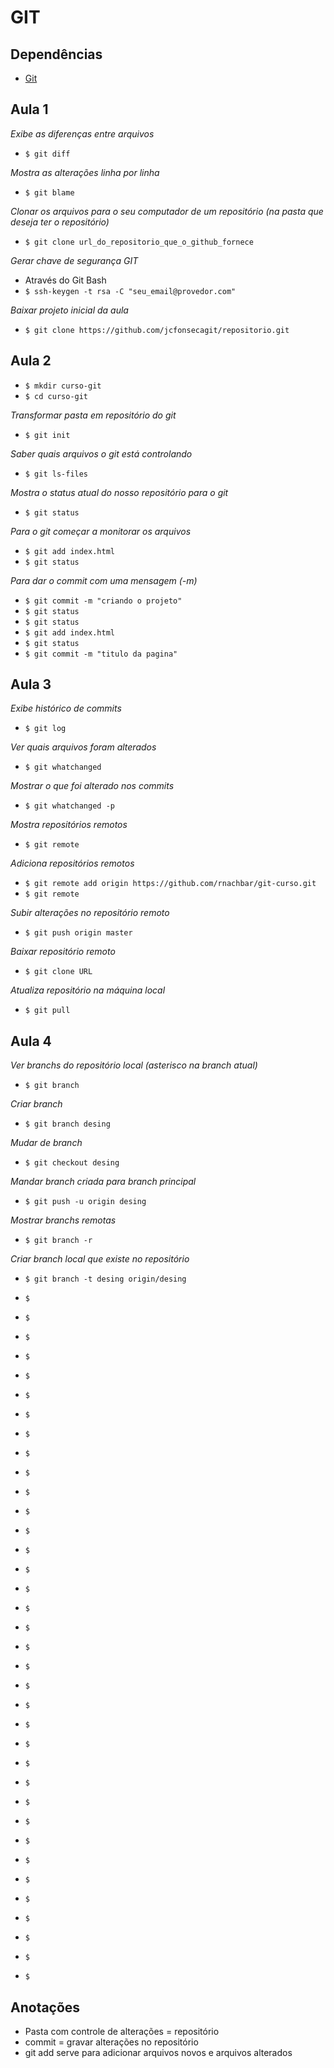 # GIT

## Dependências
* [Git](https://git-for-windows.github.io/)

## Aula 1

*Exibe as diferenças entre arquivos*
* `$ git diff`

*Mostra as alterações linha por linha*
* `$ git blame`

*Clonar os arquivos para o seu computador de um repositório (na pasta que deseja ter o repositório)*
* `$ git clone url_do_repositorio_que_o_github_fornece`

*Gerar chave de segurança GIT*

* Através do Git Bash
* `$ ssh-keygen -t rsa -C "seu_email@provedor.com"`

*Baixar projeto inicial da aula*
* `$ git clone https://github.com/jcfonsecagit/repositorio.git`

## Aula 2

* `$ mkdir curso-git`
* `$ cd curso-git`

*Transformar pasta em repositório do git*
* `$ git init`

*Saber quais arquivos o git está controlando*
* `$ git ls-files`

*Mostra o status atual do nosso repositório para o git*
* `$ git status`

*Para o git começar a monitorar os arquivos*
* `$ git add index.html`
* `$ git status`

*Para dar o commit com uma mensagem (-m)*
* `$ git commit -m "criando o projeto"`
* `$ git status`
* `$ git status`
* `$ git add index.html`
* `$ git status`
* `$ git commit -m "titulo da pagina"`

## Aula 3

*Exibe histórico de commits*
* `$ git log`

*Ver quais arquivos foram alterados*
* `$ git whatchanged`

*Mostrar o que foi alterado nos commits*
* `$ git whatchanged -p`

*Mostra repositórios remotos*
* `$ git remote`

*Adiciona repositórios remotos*
* `$ git remote add origin https://github.com/rnachbar/git-curso.git`
* `$ git remote`

*Subir alterações no repositório remoto*
* `$ git push origin master`

*Baixar repositório remoto*
* `$ git clone URL`

*Atualiza repositório na máquina local*
* `$ git pull`

## Aula 4

*Ver branchs do repositório local (asterisco na branch atual)*
* `$ git branch`

*Criar branch*
* `$ git branch desing`

*Mudar de branch*
* `$ git checkout desing`

*Mandar branch criada para branch principal*
* `$ git push -u origin desing`

*Mostrar branchs remotas*
* `$ git branch -r`

*Criar branch local que existe no repositório*
* `$ git branch -t desing origin/desing`


* `$ `
* `$ `
* `$ `
* `$ `
* `$ `
* `$ `
* `$ `
* `$ `
* `$ `
* `$ `
* `$ `
* `$ `
* `$ `
* `$ `
* `$ `
* `$ `
* `$ `
* `$ `
* `$ `
* `$ `
* `$ `
* `$ `
* `$ `
* `$ `
* `$ `
* `$ `
* `$ `
* `$ `
* `$ `
* `$ `
* `$ `
* `$ `
* `$ `
* `$ `
* `$ `
* `$ `

## Anotações

* Pasta com controle de alterações = repositório
* commit = gravar alterações no repositório
* git add serve para adicionar arquivos novos e arquivos alterados